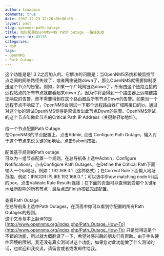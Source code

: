 ```yaml
---
author: liuadmin
comments: true
date: 2007-12-23 12:20:00+00:00
layout: post
slug: opennms-path-outage
title: 如何配置OpenNMS中的 Path outage －路径失效
wordpress_id: 49176
categories:
- NSM
tags:
- OpenNMS
- Path Outage
---
```


这个功能是是1.3.2之后加入的。它解决的问题是：当OpenNMS系统和被监控节点之间的网络路径失效了，或者网络链路down了，那么OpenNMS就需要抑制发送这个节点的告警。例如，如果一个广域网链路down了，所有由这个链路连接的远程站点的所有节点就都看起来down了。因为你将会得到一个路由器上远端链路无响应的告警，而不需要得到在这个路由器后所有节点Down的告警。如果当一个远程节点不响应了，OpenNMS会测试一下那个远程路由器广域网接口的ip，通过对这个ip的测试OpenNMS觉得是否该发出此节点Down的告警。OpenNMS测试的这个节点叫做此节点的Critical Path IP Address（关键路径Ip地址）。<br /><br />给一个节点配置Path Outage<br />在OpenNMS的节点配置上，点击Admin, 点击 Configure Path Outage，输入对于这个节点来说关键的ip地址。点击Submit按钮。<br /><br />配置基于规则的Path outage<br />可以为一组节点配置一个规则。在总导航条上选中Admin，Configure Notifications，点击Configure Path Outages，在Define the Critical Path下面输入一个Ip地址，例如：192.168.0.1（这种格式）；在Current Rule下面输入地址范围，例如：IPADDR IPLIKE 192.168.0.*；可以选中Show matching node list后的box，点击Validate Rule Results连接；在下面的页面可以查询到受那个关键Ip地址所影响的所有节点；最后点击Finish按钮完成配置。<br /><br />查看Path Outage<br />在总导航条上选中Path Outages，在页面中你可以看到你配置的所有Path Outages的规则。<br />这个文章基本上翻译的是[http://www.opennms.org/index.php/Path_Outage_How-To](http://www.opennms.org/index.php/Path_Outage_How-To) 只是觉得这是个不错的功能，所以就大概翻译了一下，希望对感兴趣的朋友们有帮助。由于手头硬件环境的限制，我还没有真实测试过这个功能，如果您对此功能做了什么测试的话，也欢迎和我交流，请留言或者或发邮件给我。
